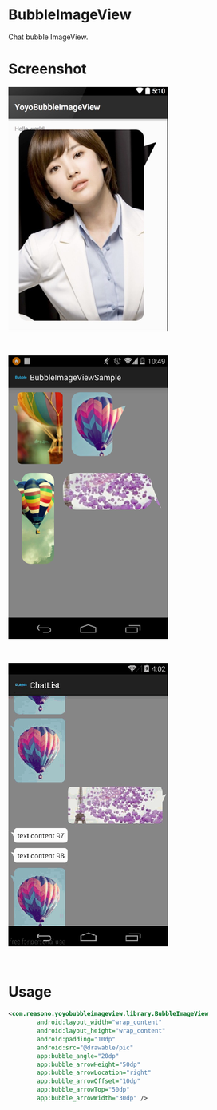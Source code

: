 BubbleImageView
===============

Chat bubble ImageView.

# Screenshot
<p>
    <img src="https://raw.githubusercontent.com/reasonpun/YoyoBubbleImageView/master/2.png"
   width="320" alt="demo"/>

   &nbsp;&nbsp;&nbsp;

   <img src="https://raw.githubusercontent.com/reasonpun/YoyoBubbleImageView/master/screenshot-1.png"
   width="320" alt="Screenshot"/>

   &nbsp;&nbsp;&nbsp;

   <img src="https://raw.githubusercontent.com/reasonpun/YoyoBubbleImageView/master/demo.gif" width="320" alt="demo"/>

   &nbsp;&nbsp;&nbsp;

</p>


# Usage

```xml
<com.reasono.yoyobubbleimageview.library.BubbleImageView
        android:layout_width="wrap_content"
        android:layout_height="wrap_content"
        android:padding="10dp"
        android:src="@drawable/pic"
        app:bubble_angle="20dp"
        app:bubble_arrowHeight="50dp"
        app:bubble_arrowLocation="right"
        app:bubble_arrowOffset="10dp"
        app:bubble_arrowTop="50dp"
        app:bubble_arrowWidth="30dp" />
```

